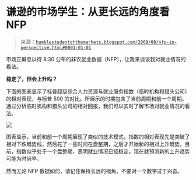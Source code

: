 <!--yml

分类：未分类

日期：2024-05-18 00:48:50

-->

# 谦逊的市场学生：从更长远的角度看 NFP

> 来源：[`humblestudentofthemarkets.blogspot.com/2009/08/nfp-in-perspective.html#0001-01-01`](https://humblestudentofthemarkets.blogspot.com/2009/08/nfp-in-perspective.html#0001-01-01)

市场正屏息以待 8:30 公布的非农就业数据（NFP），让我来谈谈我对就业情况的看法。

**稳定了，但会上升吗？**

下面的图表显示了标普超级综合人力资源与就业服务指数（临时机构和猎头公司）的相对表现，与标普 500 的对比。所展示的时期包含了当前周期和前一个周期。通过分析临时机构和猎头公司的相对回报，我们可以实时了解市场对就业情况的看法。

![](https://blogger.googleusercontent.com/img/b/R29vZ2xl/AVvXsEgW3IcjQd-N0bCKwmHdkHYEMnFP5xzTjtyPjc11_lELD3roKoj5Cxy98JPbrEPOijRnjeZOpLFpRJvD7WrXt5SW6VvflYr_RomJU_fuGIlo2smxli4P8pPz7SU9djTv-4ob9MVXJ50Ux9Wt/s1600-h/S15HRES+vs+SPX.JPG)

图表显示，当前和前一个周期展现了类似的技术模式。指数的相对表现先是突破了相对下跌趋势线，然后花了一些时间在盘整期，之后才开始新的相对上升趋势。目前，指数似乎处于一个盘整期，表明就业情况已经稳定。现在就预测新的上升趋势可能为时尚早。

然而无论 NFP 数据如何，请记住保持长远的视角，不要对一个数字过于兴奋。

